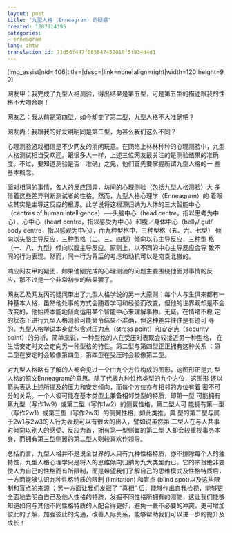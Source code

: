 ```yaml
---
layout: post
title: "九型人格 (Enneagram) 的疑惑"
created: 1287914395
categories:
- enneagram
lang: zhtw
translation_id: 71d56f447f085847452018f5f934d4d1
---
```

<!--break-->
[img_assist|nid=406|title=|desc=|link=none|align=right|width=120|height=90]<p>网友甲：我完成了九型人格测验，得出结果是第五型，可是第五型的描述跟我的性格不大吻合啊！</p>
<p>网友乙：我从前是第四型，如今却变了第二型，九型人格不大准确吧？</p>
<p>网友丙：我跟我的好友明明同是第二型，为甚么我们这么不同？</p>

<p>心理测验游戏相信是不少网友的消闲玩意。在网络上林林种种的心理测验中，九型人格测试相当受欢迎。跟很多人一样，上述三位网友最关注的是测验结果的准确度。不过，要知道测验是否「准确」之先，他们首先要掌握所谓九型人格的一
些基本概念。</p>

<p>面对相同的事情，各人的反应回异，坊间的心理测验（包括九型人格测验）大
多借着这些差异判断测试者的性格。然而，九型人格心理学（Enneagram）的
着眼点其实是主导这反应的根源。此学说将这根源归纳为人体的三大智能中心
（centres of human intelligence）──头脑中心（head centre，指以思考为中
心）、心中心（heart centre，指以感受为中心）和腹／身体中心（belly/ gut/
body centre，指以感观为中心），而九种型格中，三种型格（五、六、七型）
倾向以头脑主导反应，三种型格（二、三、四型）倾向以心主导反应，三种型
格（一、八、九型）倾向以腹主导反应。原则上，以不同的中心主导反应会导
致不同的行为表现。然而，同一行为背后的考虑和动机可以是南袁北辙的。</p>

<p>响应网友甲的疑团，如果他刚完成的心理测验的问题主要围绕他面对事情的反
应，那不过是一个非常初步的结果罢了。</p>

<p>网友乙及网友丙的疑问带出了九型人格学说的另一大原则：每个人与生俱来都有一种基本人格，虽然他处事的方式会随着学习和经验而改变，但他的世界观却是不会改变的，他始终本能地倾向运用某个智能中心来理解事物。无疑，在情绪不稳
定的状态下进行九型人格测验可能会令结果不准确，但这种差异往往是有迹可
寻的。九型人格学说本身就包含对压力点（stress point）和安定点（security
point）的分析。简单来说，一种型格的人在受压时表现会较接近另一种型格，
在生活安定时又会走向另一种型格的特性。第二型与第四型正正拥有这种关系
：第二型在安定时会较像第四型，第四型在受压时会较像第二型。</p>

<p>对九型人格略有了解的人都会见过一个由九个方位构成的图形，这图形正是九
型人格的原文Enneagram的意思。除了代表九种性格类型的九个方位，这图形
还以箭头表达上述所提及的压力和安定倾向，而每个方位亦与相邻的方位有着
密不可分的关系。一个人极可能在基本类型上兼备相邻类型的特质，即第一型
可能拥有第九型（写作1w9）或第二型（写作1w2）的侧翼性格，第二型人可
能拥有第一型（写作2w1）或第三型（写作2w3）的侧翼性格，如此类推。典
型的第二型与属于2w1与2w3的人行为表现可以有很大的出入，譬如说虽然第
二型人在与人共事时倾向以别人的感受、反应为首，拥有第一型侧翼的第二型
人却会较重视事务本身，而拥有第三型侧翼的第二型人则较喜欢作领导。</p>

<p>总括而言，九型人格并不是说全世界的人只有九种性格特质，亦不排除每个人的独特性，九型人格心理学只是将人的思维倾向归纳为九大类型而已。它的宗旨绝非要使人为自己的性格而有所限制，而是希望我们了解自己的思维模式及性格特质后，一方面能够认识九种性格特质的限制 (limitation) 和盲点 (blind spot)以及这些限制和盲点的来源 ；另一方面让我们发掘了 “真相” 后，能够作出自我检视，能够更全面地去明白自己及他人性格的特质，发掘不同性格所拥有的潜能，这让我们能够知道如何与其他不同性格特质的人配合得更好，避免一些不必要的冲突，更可增加彼此的了解，加强彼此的沟通，改善人际关系，能够帮助我们可以进一步的提升及成长！ </p>
